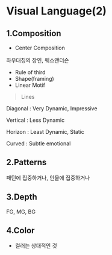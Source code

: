 Visual Language(2)
======


1.Composition
--------------


- Center Composition


좌우대칭의 장인, 웨스앤더슨


- Rule of third
- Shape(framing)
- Linear Motif


> Lines


Diagonal : Very Dynamic, Impressive


Vertical : Less Dynamic


Horizon : Least Dynamic, Static


Curved : Subtle emotional

2.Patterns 
-------

패턴에 집중하거나, 인물에 집중하거나 

3.Depth
------

FG, MG, BG



4.Color
--------

* 컬러는 상대적인 것 
